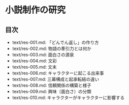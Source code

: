 # 小説制作の研究

## 目次

- text/res-001.md: 「どんでん返し」の作り方
- text/res-002.md: 物語の牽引力とは何か
- text/res-003.md: 面白さの源泉
- text/res-004.md: 文彩
- text/res-005.md: 文末
- text/res-006.md: キャラクターに起こる出来事
- text/res-007.md: 三幕構成と起承転結の違い
- text/res-008.md: 信頼関係の構築と様子
- text/res-009.md: 興味（面白さ）の分類
- text/res-010.md: キャラクターがキャラクターに影響する
